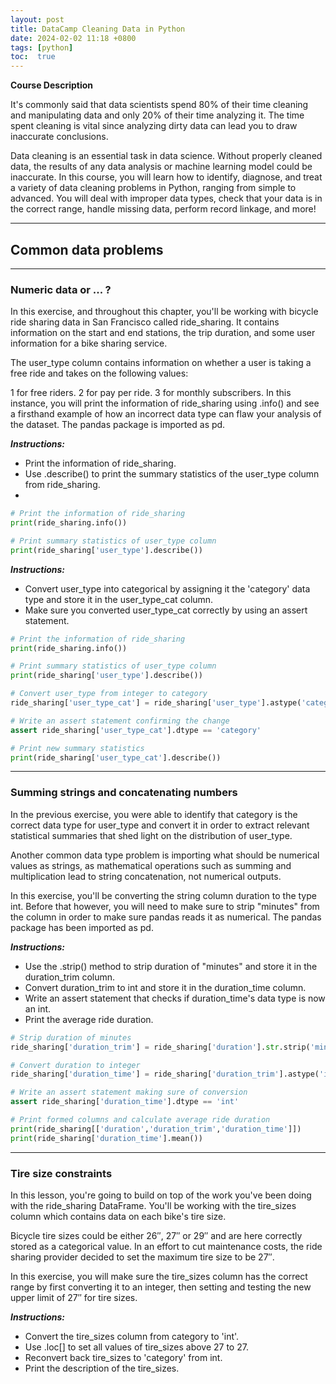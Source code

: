 ```yaml
---
layout: post
title: DataCamp Cleaning Data in Python
date: 2024-02-02 11:18 +0800
tags: [python]
toc:  true
---
```


<!-- Global site tag (gtag.js) - Google Analytics -->
  <script async src="https://www.googletagmanager.com/gtag/js?id=G-TG0XJZG53F"></script>
  <script>
    window.dataLayer = window.dataLayer || [];
    function gtag(){dataLayer.push(arguments);}
    gtag('js', new Date());

    gtag('config', 'G-TG0XJZG53F');
  </script>

  <style TYPE="text/css">code.has-jax {font: inherit; font-size: 100%; background: inherit; border: inherit;}</style><script type="text/x-mathjax-config">
  MathJax.Hub.Config({
      tex2jax: {
          inlineMath: [['$','$'], ['\\(','\\)']],
          displayMath: [ ['$$','$$'], ["\\[","\\]"] ],
          skipTags: ['script', 'noscript', 'style', 'textarea', 'pre'] // removed 'code' entry
      }});
  MathJax.Hub.Queue(function() {
      var all = MathJax.Hub.getAllJax(), i;
      for(i = 0; i < all.length; i += 1) {
          all[i].SourceElement().parentNode.className += ' has-jax';
      }});
  </script><script type="text/javascript" src="https://cdnjs.cloudflare.com/ajax/libs/mathjax/2.7.4/MathJax.js?config=TeX-AMS_HTML-full"></script>  

**Course Description**

It's commonly said that data scientists spend 80% of their time cleaning and manipulating data and only 20% of their time analyzing it. The time spent cleaning is vital since analyzing dirty data can lead you to draw inaccurate conclusions.


Data cleaning is an essential task in data science. Without properly cleaned data, the results of any data analysis or machine learning model could be inaccurate. In this course, you will learn how to identify, diagnose, and treat a variety of data cleaning problems in Python, ranging from simple to advanced. You will deal with improper data types, check that your data is in the correct range, handle missing data, perform record linkage, and more!

---
## Common data problems
---
### Numeric data or ... ?
In this exercise, and throughout this chapter, you'll be working with bicycle ride sharing data in San Francisco called ride_sharing. It contains information on the start and end stations, the trip duration, and some user information for a bike sharing service.

The user_type column contains information on whether a user is taking a free ride and takes on the following values:

1 for free riders.
2 for pay per ride.
3 for monthly subscribers.
In this instance, you will print the information of ride_sharing using .info() and see a firsthand example of how an incorrect data type can flaw your analysis of the dataset. The pandas package is imported as pd.

**_Instructions:_**
* Print the information of ride_sharing.
* Use .describe() to print the summary statistics of the user_type column from ride_sharing.
*

```py
# Print the information of ride_sharing
print(ride_sharing.info())

# Print summary statistics of user_type column
print(ride_sharing['user_type'].describe())
```

**_Instructions:_**
* Convert user_type into categorical by assigning it the 'category' data type and store it in the user_type_cat column.
* Make sure you converted user_type_cat correctly by using an assert statement.

```py
# Print the information of ride_sharing
print(ride_sharing.info())

# Print summary statistics of user_type column
print(ride_sharing['user_type'].describe())

# Convert user_type from integer to category
ride_sharing['user_type_cat'] = ride_sharing['user_type'].astype('category')

# Write an assert statement confirming the change
assert ride_sharing['user_type_cat'].dtype == 'category'

# Print new summary statistics
print(ride_sharing['user_type_cat'].describe())
```
---
### Summing strings and concatenating numbers

In the previous exercise, you were able to identify that category is the correct data type for user_type and convert it in order to extract relevant statistical summaries that shed light on the distribution of user_type.

Another common data type problem is importing what should be numerical values as strings, as mathematical operations such as summing and multiplication lead to string concatenation, not numerical outputs.

In this exercise, you'll be converting the string column duration to the type int. Before that however, you will need to make sure to strip "minutes" from the column in order to make sure pandas reads it as numerical. The pandas package has been imported as pd.

**_Instructions:_**
* Use the .strip() method to strip duration of "minutes" and store it in the duration_trim column.
* Convert duration_trim to int and store it in the duration_time column.
* Write an assert statement that checks if duration_time's data type is now an int.
* Print the average ride duration.

```py
# Strip duration of minutes
ride_sharing['duration_trim'] = ride_sharing['duration'].str.strip('minutes')

# Convert duration to integer
ride_sharing['duration_time'] = ride_sharing['duration_trim'].astype('int')

# Write an assert statement making sure of conversion
assert ride_sharing['duration_time'].dtype == 'int'

# Print formed columns and calculate average ride duration
print(ride_sharing[['duration','duration_trim','duration_time']])
print(ride_sharing['duration_time'].mean())
```
---
### Tire size constraints

In this lesson, you're going to build on top of the work you've been doing with the ride_sharing DataFrame. You'll be working with the tire_sizes column which contains data on each bike's tire size.

Bicycle tire sizes could be either 26″, 27″ or 29″ and are here correctly stored as a categorical value. In an effort to cut maintenance costs, the ride sharing provider decided to set the maximum tire size to be 27″.

In this exercise, you will make sure the tire_sizes column has the correct range by first converting it to an integer, then setting and testing the new upper limit of 27″ for tire sizes.

**_Instructions:_**
* Convert the tire_sizes column from category to 'int'.
* Use .loc[] to set all values of tire_sizes above 27 to 27.
* Reconvert back tire_sizes to 'category' from int.
* Print the description of the tire_sizes.

```py

```
```

```
